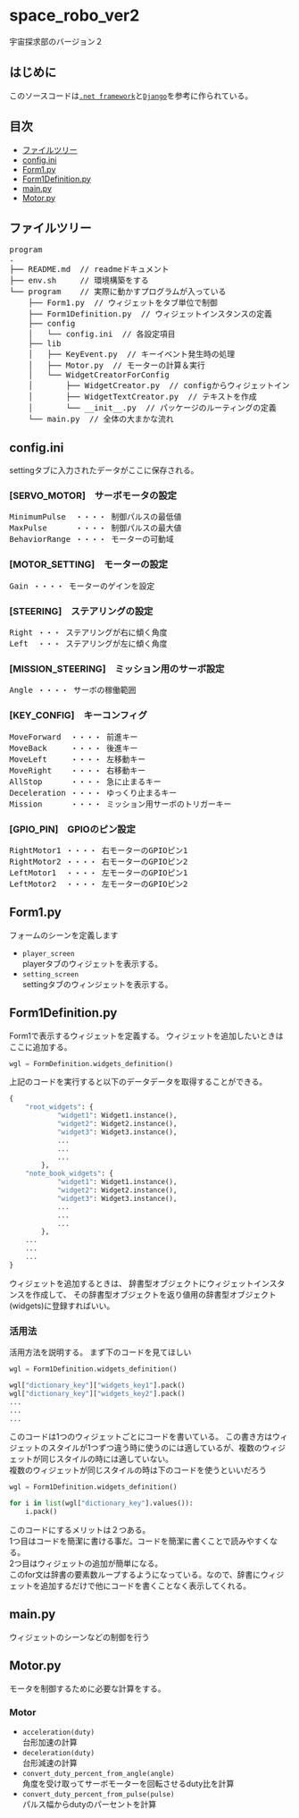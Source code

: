 # space_robo_ver2
宇宙探求部のバージョン２

## はじめに
このソースコードは[`.net framework`](#https://dotnet.microsoft.com/ja-jp/learn/dotnet/what-is-dotnet-framework)と[`Django`](#https://docs.djangoproject.com/ja/4.1/)を参考に作られている。


## 目次
- [ファイルツリー](#ファイルツリー)
- [config.ini](#configini)
- [Form1.py](#form1py)
- [Form1Definition.py](#form1definitionpy)
- [main.py](#mainpy)
- [Motor.py](#motorpy)

## ファイルツリー
<pre>
program
.
├── README.md  // readmeドキュメント
├── env.sh     // 環境構築をする
└── program    // 実際に動かすプログラムが入っている
    ├── Form1.py  // ウィジェットをタブ単位で制御
    ├── Form1Definition.py  // ウィジェットインスタンスの定義
    ├── config
    │   └── config.ini  // 各設定項目
    ├── lib
    │   ├── KeyEvent.py  // キーイベント発生時の処理
    │   ├── Motor.py  // モーターの計算＆実行
    │   └── WidgetCreatorForConfig
    │       ├── WidgetCreator.py  // configからウィジェットインスタンを作成
    │       ├── WidgetTextCreator.py  // テキストを作成
    │       └── __init__.py  // パッケージのルーティングの定義
    └── main.py  // 全体の大まかな流れ
</pre>

## config.ini
settingタブに入力されたデータがここに保存される。
### [SERVO_MOTOR]　サーボモータの設定
<pre>
MinimumPulse  ・・・・ 制御パルスの最低値  
MaxPulse      ・・・・ 制御パルスの最大値  
BehaviorRange ・・・・ モーターの可動域  
</pre>
### [MOTOR_SETTING]　モーターの設定
<pre>
Gain ・・・・ モーターのゲインを設定
</pre>
### [STEERING]　ステアリングの設定
<pre>
Right ・・・ ステアリングが右に傾く角度
Left  ・・・ ステアリングが左に傾く角度
</pre>
### [MISSION_STEERING]　ミッション用のサーボ設定
<pre>
Angle ・・・・ サーボの稼働範囲
</pre>
### [KEY_CONFIG]　キーコンフィグ
<pre>
MoveForward  ・・・・ 前進キー
MoveBack     ・・・・ 後進キー
MoveLeft     ・・・・ 左移動キー
MoveRight    ・・・・ 右移動キー
AllStop      ・・・・ 急に止まるキー
Deceleration ・・・・ ゆっくり止まるキー
Mission      ・・・・ ミッション用サーボのトリガーキー
</pre>
### [GPIO_PIN]　GPIOのピン設定
<pre>
RightMotor1 ・・・・ 右モーターのGPIOピン1
RightMotor2 ・・・・ 右モーターのGPIOピン2
LeftMotor1  ・・・・ 左モーターのGPIOピン1
LeftMotor2  ・・・・ 左モーターのGPIOピン2
</pre>

## Form1.py  
フォームのシーンを定義します
- `player_screen`  
playerタブのウィジェットを表示する。
- `setting_screen`  
settingタブのウィンジェットを表示する。

## Form1Definition.py  
Form1で表示するウィジェットを定義する。
ウィジェットを追加したいときはここに追加する。
```python
wgl = FormDefinition.widgets_definition()
```
上記のコードを実行すると以下のデータデータを取得することができる。
```python
{
    "root_widgets": {
            "widget1": Widget1.instance(),
            "widget2": Widget2.instance(),
            "widget3": Widget3.instance(),
            ...
            ...
            ...
        },
    "note_book_widgets": {
            "widget1": Widget1.instance(),
            "widget2": Widget2.instance(),
            "widget3": Widget3.instance(),
            ...
            ...
            ...
        },
    ...
    ...
    ...
}
```
ウィジェットを追加するときは、
辞書型オブジェクトにウィジェットインスタンスを作成して、
その辞書型オブジェクトを返り値用の辞書型オブジェクト(widgets)に登録すればいい。
### 活用法
活用方法を説明する。
まず下のコードを見てほしい
```python
wgl = Form1Definition.widgets_definition()

wgl["dictionary_key"]["widgets_key1"].pack()
wgl["dictionary_key"]["widgets_key2"].pack()
...
...
...
```
このコードは1つのウィジェットごとにコードを書いている。
この書き方はウィジェットのスタイルが1つずつ違う時に使うのには適しているが、複数のウィジェットが同じスタイルの時には適していない。  
複数のウィジェットが同じスタイルの時は下のコードを使うといいだろう
```python
wgl = Form1Definition.widgets_definition()

for i in list(wgl["dictionary_key"].values()):
    i.pack()
```
このコードにするメリットは２つある。  
1つ目はコードを簡潔に書ける事だ。コードを簡潔に書くことで読みやすくなる。  
2つ目はウィジェットの追加が簡単になる。  
このfor文は辞書の要素数ループするようになっている。なので、辞書にウィジェットを追加するだけで他にコードを書くことなく表示してくれる。

## main.py
ウィジェットのシーンなどの制御を行う

## Motor.py  
モータを制御するために必要な計算をする。
### Motor
- `acceleration(duty)`  
台形加速の計算
- `deceleration(duty)`  
台形減速の計算
- `convert_duty_percent_from_angle(angle)`  
角度を受け取ってサーボモーターを回転させるduty比を計算
- `convert_duty_percent_from_pulse(pulse)`  
パルス幅からdutyのパーセントを計算

  
